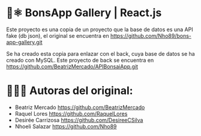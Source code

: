 # :seedling:⚛️ BonsApp Gallery | React.js 
Este proyecto es una copia de un proyecto que la base de datos es una API fake (db json), el original se encuentra en https://github.com/Nho89/bons-app-gallery.git

Se ha creado esta copia para enlazar con el back, cuya base de datos se ha creado con MySQL. Este proyecto de back se encuentra en https://github.com/BeatrizMercado/APIBonsaiApp.git


# 🧙🏻‍♀️ Autoras del original:

 - Beatriz Mercado  https://github.com/BeatrizMercado
 - Raquel Lores  https://github.com/RaquelLores
 - Desirée Carrizosa  https://github.com/DesireeCSilva
 - Nhoeli Salazar https://github.com/Nho89


